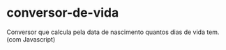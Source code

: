# conversor-de-vida
Conversor que calcula pela data de nascimento quantos dias de vida tem. (com Javascript)
